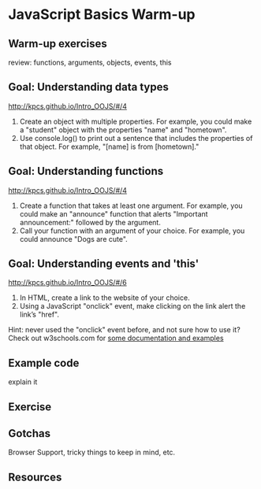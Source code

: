 # JavaScript Basics Warm-up

## Warm-up exercises

review: functions, arguments, objects, events, this

## Goal: Understanding data types
http://kpcs.github.io/Intro_OOJS/#/4

1. Create an object with multiple properties. For example, you could make a "student" object with the properties "name" and "hometown".
2. Use console.log() to print out a sentence that includes the properties of that object. For example, "[name] is from [hometown]."

## Goal: Understanding functions
http://kpcs.github.io/Intro_OOJS/#/4

1. Create a function that takes at least one argument. For example, you could make an "announce" function that alerts "Important announcement:" followed by the argument.
2. Call your function with an argument of your choice. For example, you could announce "Dogs are cute".

## Goal: Understanding events and 'this'
http://kpcs.github.io/Intro_OOJS/#/6

1. In HTML, create a link to the website of your choice. 
2. Using a JavaScript "onclick" event, make clicking on the link alert the link’s "href". 

Hint: never used the "onclick" event before, and not sure how to use it? Check out w3schools.com for <a href="http://www.w3schools.com/jsref/event_onclick.asp">some documentation and examples</a>

## Example code
explain it

## Exercise


## Gotchas
Browser Support, tricky things to keep in mind, etc.

## Resources
